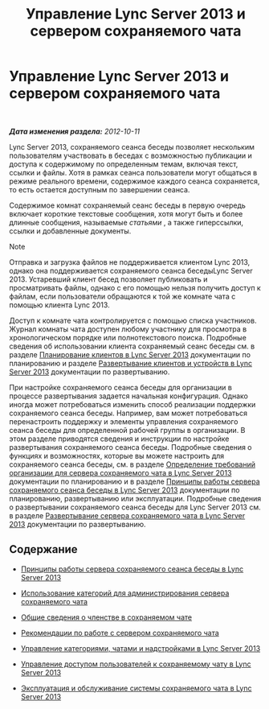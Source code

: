 ﻿---
title: Управление Lync Server 2013 и сервером сохраняемого чата
TOCTitle: Управление Lync Server 2013 и сервером сохраняемого чата
ms:assetid: 82befdc6-5d32-45f1-bfd7-aaedffed1ab8
ms:mtpsurl: https://technet.microsoft.com/ru-ru/library/Gg398657(v=OCS.15)
ms:contentKeyID: 49310355
ms.date: 05/19/2016
mtps_version: v=OCS.15
ms.translationtype: HT
---

# Управление Lync Server 2013 и сервером сохраняемого чата

 

_**Дата изменения раздела:** 2012-10-11_

Lync Server 2013, сохраняемого сеанса беседы позволяет нескольким пользователям участвовать в беседах с возможностью публикации и доступа к содержимому по определенным темам, включая текст, ссылки и файлы. Хотя в рамках сеанса пользователи могут общаться в режиме реального времени, содержимое каждого сеанса сохраняется, то есть остается доступным по завершении сеанса.

Содержимое комнат сохраняемый сеанс беседы в первую очередь включает короткие текстовые сообщения, хотя могут быть и более длинные сообщения, называемые *статьями* , а также гиперссылки, ссылки и добавленные документы.

> [!note]  
> Отправка и загрузка файлов не поддерживается клиентом Lync 2013, однако она поддерживается сохраняемого сеанса беседыLync Server 2013. Устаревший клиент бесед позволяет публиковать и просматривать файлы, однако с его помощью нельзя получить доступ к файлам, если пользователи обращаются к той же комнате чата с помощью клиента Lync 2013.

Доступ к комнате чата контролируется с помощью списка участников. Журнал комнаты чата доступен любому участнику для просмотра в хронологическом порядке или полнотекстового поиска. Подробные сведения об использовании клиента сохраняемый сеанс беседы см. в разделе [Планирование клиентов в Lync Server 2013](lync-server-2013-planning-for-clients.md) документации по планированию и разделе [Развертывание клиентов и устройств в Lync Server 2013](lync-server-2013-deploying-clients-and-devices.md) документации по развертыванию.

При настройке сохраняемого сеанса беседы для организации в процессе развертывания задается начальная конфигурация. Однако иногда может потребоваться изменить способ реализации поддержки сохраняемого сеанса беседы. Например, вам может потребоваться перенастроить поддержку и элементы управления сохраняемого сеанса беседы для определенной рабочей группы в организации. В этом разделе приводятся сведения и инструкции по настройке развертывания сохраняемого сеанса беседы. Подробные сведения о функциях и возможностях, которые вы можете настроить для сохраняемого сеанса беседы, см. в разделе [Определение требований организации для сервера сохраняемого чата в Lync Server 2013](lync-server-2013-defining-your-requirements-for-persistent-chat-server.md) документации по планированию и в разделе [Принципы работы сервера сохраняемого сеанса беседы в Lync Server 2013](lync-server-2013-how-persistent-chat-server-works.md) документации по планированию, развертыванию или эксплуатации. Подробные сведения о развертывании сохраняемого сеанса беседы для Lync Server 2013 см. в разделе [Развертывание сервера сохраняемого чата в Lync Server 2013](lync-server-2013-deploying-persistent-chat-server.md) документации по развертыванию.

## Содержание

  - [Принципы работы сервера сохраняемого сеанса беседы в Lync Server 2013](lync-server-2013-how-persistent-chat-server-works.md)

  - [Использование категорий для администрирования сервера сохраняемого чата](using-categories-to-administer-persistent-chat-server.md)

  - [Общие сведения о членстве в сохраняемом чате](understanding-persistent-chat-membership.md)

  - [Рекомендации по работе с сервером сохраняемого чата](persistent-chat-server-best-practices.md)

  - [Управление категориями, чатами и надстройками в Lync Server 2013](lync-server-2013-managing-categories-rooms-and-add-ins.md)

  - [Управление доступом пользователей к сохраняемому чату в Lync Server 2013](lync-server-2013-managing-persistent-chat-user-access.md)

  - [Эксплуатация и обслуживание системы сохраняемого чата в Lync Server 2013](lync-server-2013-operating-and-maintaining-the-persistent-chat-system.md)


